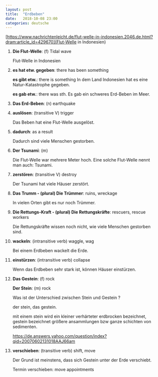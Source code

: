 ```yaml
---
layout: post
title:  "Erdbeben"
date:   2018-10-08 23:00
categories: deutsche
---
```


[https://www.nachrichtenleicht.de/flut-welle-in-indonesien.2046.de.html?dram:article_id=429670](Flut-Welle in Indonesien)

1. **Die Flut-Welle**: (f) Tidal wave

    Flut-Welle in Indonesien

2. **es hat etw. gegeben**: there has been something

    **es gibt etw.**: there is something
    In dem Land Indonesien hat es eine Natur-Katastrophe gegeben.

    **es gab etw.**: there was sth.
    Es gab ein schweres Erd-Beben im Meer.

3. **Das Erd-Beben**: (n)  earthquake

4. **auslösen**: (transitive V) trigger

    Das Beben hat eine Flut-Welle ausgelöst.

5. **dadurch**: as a result

    Dadurch sind viele Menschen gestorben.

6. **Der Tsunami**: (m)

    Die Flut-Welle war mehrere Meter hoch. Eine solche Flut-Welle nennt man auch: Tsunami.

7. **zerstören**: (transitive V) destroy

    Der Tsunami hat viele Häuser zerstört.

8. **Das Trumm - (plural) Die Trümmer**: ruins, wreckage

    In vielen Orten gibt es nur noch Trümmer.

9. **Die Rettungs-Kraft - (plural) Die Rettungskräfte**: rescuers, rescue workers

    Die Rettungskräfte wissen noch nicht, wie viele Menschen gestorben sind.

10. **wackeln**: (intransitive verb) waggle, wag

    Bei einem Erdbeben wackelt die Erde.

11. **einstürzen**: (intransitive verb) collapse

    Wenn das Erdbeben sehr stark ist, können Häuser einstürzen.

12. **Das Gestein**: (f) rock

    **Der Stein**: (m) rock

    Was ist der Unterschied zwischen Stein und Gestein ?

    der stein, das gestein.

    mit einem stein wird ein kleiner verhärteter erdbrocken bezeichnet, gestein bezeichnet größere ansammlungen bzw ganze schichten von sedimenten.

    https://de.answers.yahoo.com/question/index?qid=20070602131018AAJ66am

13. **verschieben**: (transitive verb) shift, move

    Der Grund ist meinstens, dass sich Gestein unter der Erde verschiebt.

    Termin verschieben: move appointments

